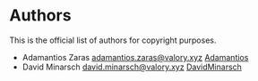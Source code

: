 # Authors

This is the official list of authors for copyright purposes.

* Adamantios Zaras <adamantios.zaras@valory.xyz> [Adamantios](https://github.com/Adamantios)
* David Minarsch <david.minarsch@valory.xyz> [DavidMinarsch](https://github.com/DavidMinarsch)
